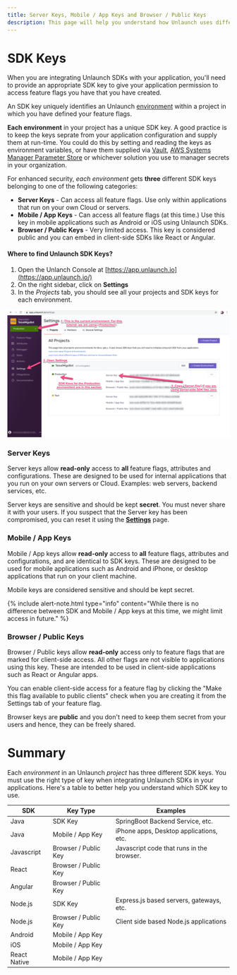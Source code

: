 ```yaml
---
title: Server Keys, Mobile / App Keys and Browser / Public Keys
description: This page will help you understand how Unlaunch uses different categories of SDK keys to provide an additional layer of security.
---
```


# SDK Keys

When you are integrating Unlaunch SDKs with your application, you'll need to provide an appropriate SDK key to give your application permission to access feature flags you have that you have created.

An SDK key uniquely identifies an Unlaunch [environment](../managingflags/projects-and-environments) within a project in which you have defined your feature flags.

**Each environment** in your project has a unique SDK key. A good practice is to keep the keys seprate from your application configuration and supply them at run-time. You could do this by setting and reading the keys as environment variables, or have them supplied via [Vault](https://www.vaultproject.io/), [AWS Systems Manager Parameter Store](https://docs.aws.amazon.com/systems-manager/latest/userguide/systems-manager-parameter-store.html) or whichever solution you use to manager secrets in your organization.

For enhanced security, *each environment* gets **three** different SDK keys belonging to one of the following categories:

- **Server Keys** - Can access all feature flags. Use only within applications that run on your own Cloud or servers.
- **Mobile / App Keys** - Can access all feature flags (at this time.) Use this key in mobile applications such as Android or iOS using Unlaunch SDKs.
- **Browser / Public Keys** - Very limited access. This key is considered public and you can embed in client-side SDKs like React or Angular.

#### Where to find Unlaunch SDK Keys?

1. Open the Unlanch Console at [https://app.unlaunch.io](https://app.unlaunch.io/)
2. On the right sidebar, click on **Settings**
3. In the *Projects* tab, you should see all your projects and SDK keys for each environment.

<div class="d-flex justify-content-center border">
    <img src="/assets/img/sdk_keys.png" alt="Choose SDK keys" width="900"/>
</div>

### Server Keys

Server keys allow **read-only** access to **all** feature flags, attributes and configurations. These are designed to be used for internal applications that you run on your own servers or Cloud. Examples: web servers, backend services, etc. 

Server keys are sensitive and should be kept **secret**. You must never share it with your users. If you suspect that the Server key has been compromised, you can reset it using the **[Settings](https://app.unlaunch.io/settings)** page.

### Mobile / App Keys

Mobile / App keys allow **read-only** access to **all** feature flags, attributes and configurations, and are identical to SDK keys. These are designed to be used for mobile applications such as Android and iPhone, or desktop applications that run on your client machine.

Mobile keys are considered sensitive and should be kept secret. 

{% include alert-note.html type="info" content="While there is no difference between SDK and Mobile / App keys at this time, we might limit access in future." %}

### Browser / Public Keys

Browser / Public keys allow **read-only** access only to feature flags that are marked for client-side access. All other flags are not visible to applications using this key. These are intended to be used in client-side applications such as React or Angular apps.

You can enable client-side access for a feature flag by clicking the "Make this flag available to public clients" check when you are creating it from the Settings tab of your feature flag.

Browser keys are **public** and you don't need to keep them secret from your users and hence, they can be freely shared.

# Summary

Each *environment* in an Unlaunch *project* has three different SDK keys. You must use the right type of key when integrating Unlaunch SDKs in your applications. Here's a table to better help you understand which SDK key to use.


| SDK          | Key Type             | Examples                                  |
|--------------|----------------------|-------------------------------------------|
| Java         | SDK Key              | SpringBoot Backend Service, etc.          |
| Java         | Mobile / App Key     | iPhone apps, Desktop applications, etc.   |
| Javascript   | Browser / Public Key | Javascript code that runs in the browser. |
| React        | Browser / Public Key |                                           |
| Angular      | Browser / Public Key |                                           |
| Node.js      | SDK Key              | Express.js based servers, gateways, etc.  |
| Node.js      | Browser / Public Key | Client side based Node.js applications    |
| Android      | Mobile / App Key     |                                           |
| iOS          | Mobile / App Key     |                                           |
| React Native | Mobile / App Key     |                                           |